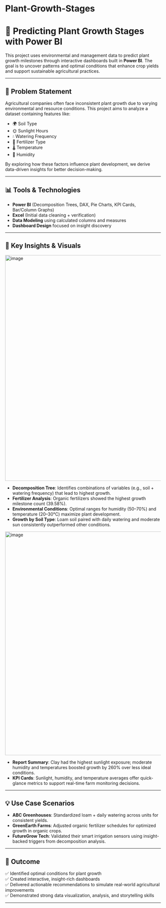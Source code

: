 # Plant-Growth-Stages
# 🌱 Predicting Plant Growth Stages with Power BI

This project uses environmental and management data to predict plant growth milestones through interactive dashboards built in **Power BI**. The goal is to uncover patterns and optimal conditions that enhance crop yields and support sustainable agricultural practices.

---

## 📌 Problem Statement

Agricultural companies often face inconsistent plant growth due to varying environmental and resource conditions. This project aims to analyze a dataset containing features like:

- 🌍 Soil Type  
- 🌞 Sunlight Hours  
- 💧 Watering Frequency  
- 🧪 Fertilizer Type  
- 🌡️ Temperature  
- 💨 Humidity  

By exploring how these factors influence plant development, we derive data-driven insights for better decision-making.

---

## 📊 Tools & Technologies

- **Power BI** (Decomposition Trees, DAX, Pie Charts, KPI Cards, Bar/Column Graphs)  
- **Excel** (Initial data cleaning + verification)  
- **Data Modeling** using calculated columns and measures  
- **Dashboard Design** focused on insight discovery

---

## 🧠 Key Insights & Visuals
<img width="1252" height="731" alt="image" src="https://github.com/user-attachments/assets/9c9bc174-c570-4e8e-b8f5-e60dce37a255" />


- **Decomposition Tree**: Identifies combinations of variables (e.g., soil + watering frequency) that lead to highest growth.
- **Fertilizer Analysis**: Organic fertilizers showed the highest growth milestone count (39.58%).
- **Environmental Conditions**: Optimal ranges for humidity (50–70%) and temperature (20–30°C) maximize plant development.
- **Growth by Soil Type**: Loam soil paired with daily watering and moderate sun consistently outperformed other conditions.

<img width="1252" height="724" alt="image" src="https://github.com/user-attachments/assets/803ffea6-a3f8-471b-ac0f-f4ece35f4802" />

- **Report Summary**: Clay had the highest sunlight exposure; moderate humidity and temperatures boosted growth by 260% over less ideal conditions.
- **KPI Cards**: Sunlight, humidity, and temperature averages offer quick-glance metrics to support real-time farm monitoring decisions.

---

## 💡 Use Case Scenarios

- **ABC Greenhouses**: Standardized loam + daily watering across units for consistent yields.
- **GreenEarth Farms**: Adjusted organic fertilizer schedules for optimized growth in organic crops.
- **FutureGrow Tech**: Validated their smart irrigation sensors using insight-backed triggers from decomposition analysis.

---

## 🎯 Outcome

✅ Identified optimal conditions for plant growth  
✅ Created interactive, insight-rich dashboards  
✅ Delivered actionable recommendations to simulate real-world agricultural improvements  
✅ Demonstrated strong data visualization, analysis, and storytelling skills

---





